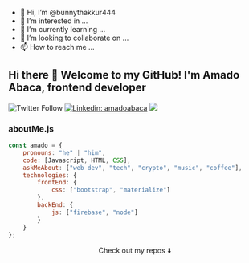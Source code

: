 - 👋 Hi, I’m @bunnythakkur444
- 👀 I’m interested in ...
- 🌱 I’m currently learning ...
- 💞️ I’m looking to collaborate on ...
- 📫 How to reach me ...

## Hi there 👋 Welcome to my GitHub! I'm Amado Abaca, frontend developer


![Twitter Follow](https://img.shields.io/twitter/follow/amabk_?style=social)
[![Linkedin: amadoabaca](https://img.shields.io/badge/-amado-blue?style=flat-square&logo=Linkedin&logoColor=white&link=https://https://www.linkedin.com/in/amado-abaca-59845a1b4/)](https://www.linkedin.com/in/amado-abaca-59845a1b4/)
![](https://visitor-badge.glitch.me/badge?page_id=amadoabaca.amadoabaca)

### aboutMe.js

```javascript
const amado = {
    pronouns: "he" | "him",
    code: [Javascript, HTML, CSS],
    askMeAbout: ["web dev", "tech", "crypto", "music", "coffee"],
    technologies: {
        frontEnd: {
            css: ["bootstrap", "materialize"]
        },
        backEnd: {
            js: ["firebase", "node"]
        }        
    }
};
```

<p align="center">
Check out my repos ⬇️  
</p>

